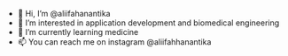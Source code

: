 - 👋 Hi, I’m @aliifahanantika
- 👀 I’m interested in application development and biomedical engineering
- 🌱 I’m currently learning medicine
- 📫 You can reach me on instagram @aliifahhanantika

<!---
aliifahanantika/aliifahanantika is a ✨ special ✨ repository because its `README.md` (this file) appears on your GitHub profile.
You can click the Preview link to take a look at your changes.
--->
